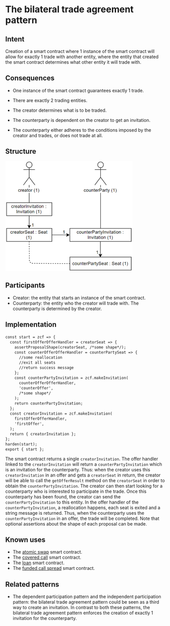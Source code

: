# The bilateral trade agreement pattern

## Intent
Creation of
a smart contract where 1 instance of the smart contract will allow for
exactly 1 trade with another entity, where the entity that created the
smart contract determines what other entity it will trade with.

## Consequences

-   One instance of the smart contract guarantees exactly 1 trade.

-   There are exactly 2 trading entities.

-   The creator determines what is to be traded.

-   The counterparty is dependent on the creator to get an invitation.

-   The counterparty either adheres to the conditions imposed by the
    creator and trades, or does not trade at all.

## Structure
<img src="https://raw.githubusercontent.com/IlyasMercan/AgoricPatterns/main/docs/patterns/images/theBilateralTradeAgreementPattern.PNG" width="400">

## Participants
-   Creator: the entity that starts an instance of the smart contract.
-   Counterparty: the entity who the creator will trade with. The
    counterparty is determined by the creator.

## Implementation

``` {.JavaScript}
const start = zcf => {
  const firstOfferOfferHandler = creatorSeat => {
    assertProposalShape(creatorSeat, /*some shape*/);
    const counterOfferOfferHandler = counterPartySeat => {
      //some reallocation
      //exit all seats
      //return success message
    };
    const counterPartyInvitation = zcf.makeInvitation(
      counterOfferOfferHandler,
      'counterOffer',
      /*some shape*/
    );
    return counterPartyInvitation;
  };
  const creatorInvitation = zcf.makeInvitation(
    firstOfferOfferHandler,
    'firstOffer',
  );
  return { creatorInvitation };
};
harden(start);
export { start };
```

The smart contract returns a single `creatorInvitation`. The offer
handler linked to the `creatorInvitation` will return a
`counterPartyInvitation` which is an invitation for the counterparty.
Thus: when the creator uses this `creatorInvitation` in an offer and
gets a `creatorSeat` in return, the creator will be able to call the
`getOfferResult` method on the `creatorSeat` in order to obtain the
`counterPartyInvitation`. The creator can then start looking for a
counterparty who is interested to participate in the trade. Once this
counterparty has been found, the creator can send the
`counterPartyInvitation` to this entity. In the offer handler of the
`counterPartyInvitation`, a reallocation happens, each seat is exited
and a string message is returned. Thus, when the counterparty uses the
`counterPartyInvitation` in an offer, the trade will be completed. Note
that optional assertions about the shape of each proposal can be made.

## Known uses
-   The [atomic swap](https://docs.agoric.com/guides/zoe/contracts/atomic-swap.html) smart contract.
-   The [covered call](https://docs.agoric.com/guides/zoe/contracts/covered-call.html) smart contract.
-   The [loan](https://docs.agoric.com/guides/zoe/contracts/loan.html) smart contract.
-   The [funded call spread](https://docs.agoric.com/guides/zoe/contracts/fundedCallSpread.html) smart contract.

## Related patterns
-   The dependent participation pattern and the independent
    participation pattern: the bilateral trade agreement pattern could
    be seen as a third way to create an invitation. In contrast to both
    these patterns, the bilateral trade agreement pattern enforces the
    creation of exactly 1 invitation for the counterparty.